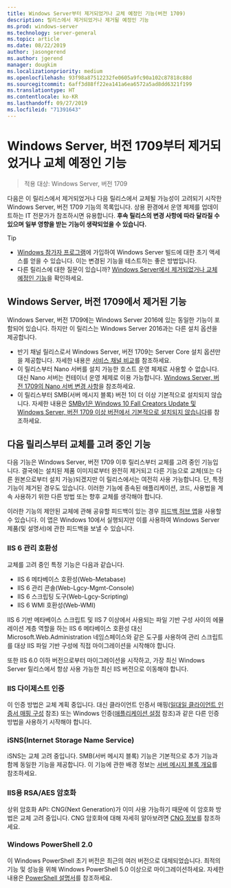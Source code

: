 ```yaml
---
title: Windows Server부터 제거되었거나 교체 예정인 기능(버전 1709)
description: 릴리스에서 제거되었거나 제거될 예정인 기능
ms.prod: windows-server
ms.technology: server-general
ms.topic: article
ms.date: 08/22/2019
author: jasongerend
ms.author: jgerend
manager: dougkim
ms.localizationpriority: medium
ms.openlocfilehash: 93f98a87512232fe0605a9fc90a102c87818c88d
ms.sourcegitcommit: 6aff3d88ff22ea141a6ea6572a5ad8dd6321f199
ms.translationtype: HT
ms.contentlocale: ko-KR
ms.lasthandoff: 09/27/2019
ms.locfileid: "71391643"
---
```

# <a name="features-removed-or-planned-for-replacement-starting-with-windows-server-version-1709"></a>Windows Server, 버전 1709부터 제거되었거나 교체 예정인 기능

>적용 대상: Windows Server, 버전 1709

다음은 이 릴리스에서 제거되었거나 다음 릴리스에서 교체될 가능성이 고려되기 시작한 Windows Server, 버전 1709 기능의 목록입니다. 상용 환경에서 운영 체제를 업데이트하는 IT 전문가가 참조하시면 유용합니다. **후속 릴리스의 변경 사항에 따라 달라질 수 있으며 일부 영향을 받는 기능이 생략되었을 수 있습니다.** 

> [!TIP]
> - [Windows 참가자 프로그램](https://insider.windows.com)에 가입하여 Windows Server 빌드에 대한 초기 액세스를 얻을 수 있습니다. 이는 변경된 기능을 테스트하는 좋은 방법입니다.
> - 다른 릴리스에 대한 질문이 있습니까? [Windows Server에서 제거되었거나 교체 예정인 기능](../get-started-19/removed-features.md)을 확인하세요.

## <a name="features-removed-from-windows-server-version-1709"></a>Windows Server, 버전 1709에서 제거된 기능

Windows Server, 버전 1709에는 Windows Server 2016에 있는 동일한 기능이 포함되어 있습니다. 하지만 이 릴리스는 Windows Server 2016과는 다른 설치 옵션을 제공합니다.

- 반기 채널 릴리스로서 Windows Server, 버전 1709는 Server Core 설치 옵션만을 제공합니다. 자세한 내용은 [서비스 채널 비교](../get-started-19/servicing-channels-19.md)를 참조하세요.
- 이 릴리스부터 Nano 서버를 설치 가능한 호스트 운영 체제로 사용할 수 없습니다. 대신 Nano 서버는 컨테이너 운영 체제로 이용 가능합니다. [Windows Server, 버전 1709의 Nano 서버 변경 사항](nano-in-semi-annual-channel.md)을 참조하세요.
- 이 릴리스부터 SMB(서버 메시지 블록) 버전 1이 더 이상 기본적으로 설치되지 않습니다. 자세한 내용은 [SMBv1은 Windows 10 Fall Creators Update 및 Windows Server, 버전 1709 이상 버전에서 기본적으로 설치되지 않습니다](https://support.microsoft.com/help/4034314/smbv1-is-not-installed-by-default-in-windows)를 참조하세요.


## <a name="features-being-considered-for-replacement-starting-with-subsequent-releases"></a>다음 릴리스부터 교체를 고려 중인 기능

다음 기능은 Windows Server, 버전 1709 이후 릴리스부터 교체를 고려 중인 기능입니다. 결국에는 설치된 제품 이미지로부터 완전히 제거되고 다른 기능으로 교체(또는 다른 원본으로부터 설치 가능)되겠지만 이 릴리스에서는 여전히 사용 가능합니다. 단, 특정 기능이 제거된 경우도 있습니다. 이러한 기능에 종속된 애플리케이션, 코드, 사용법을 계속 사용하기 위한 다른 방법 또는 향후 교체를 생각해야 합니다.

이러한 기능의 제안된 교체에 관해 공유할 피드백이 있는 경우 [피드백 허브 앱](https://support.microsoft.com/help/4021566/windows-10-send-feedback-to-microsoft-with-feedback-hub-app)을 사용할 수 있습니다. 이 앱은 Windows 10에서 실행되지만 이를 사용하여 Windows Server 제품(및 설명서)에 관한 피드백을 보낼 수 있습니다.

### <a name="iis-6-management-compatibility"></a>IIS 6 관리 호환성
교체를 고려 중인 특정 기능은 다음과 같습니다.

- IIS 6 메타베이스 호환성(Web-Metabase)
- IIS 6 관리 콘솔(Web-Lgcy-Mgmt-Console)
- IIS 6 스크립팅 도구(Web-Lgcy-Scripting)
- IIS 6 WMI 호환성(Web-WMI)

IIS 6 기반 메타베이스 스크립트 및 IIS 7 이상에서 사용되는 파일 기반 구성 사이의 에뮬레이션 계층 역할을 하는 IIS 6 메타베이스 호환성 대신 Microsoft.Web.Administration 네임스페이스와 같은 도구를 사용하여 관리 스크립트를 대상 IIS 파일 기반 구성에 직접 마이그레이션을 시작해야 합니다.

또한 IIS 6.0 이하 버전으로부터 마이그레이션을 시작하고, 가장 최신 Windows Server 릴리스에서 항상 사용 가능한 최신 IIS 버전으로 이동해야 합니다.


### <a name="iis-digest-authentication"></a>IIS 다이제스트 인증
이 인증 방법은 교체 계획 중입니다. 대신 클라이언트 인증서 매핑([일대일 클라이언트 인증서 매핑 구성](https://docs.microsoft.com/iis/manage/configuring-security/configuring-one-to-one-client-certificate-mappings) 참조) 또는 Windows 인증([애플리케이션 설정](https://docs.microsoft.com/iis-administration/configuration/appsettings.json) 참조)과 같은 다른 인증 방법을 사용하기 시작해야 합니다.

### <a name="internet-storage-name-service-isns"></a>iSNS(Internet Storage Name Service)
iSNS는 교체 고려 중입니다. SMB(서버 메시지 블록) 기능은 기본적으로 추가 기능과 함께 동일한 기능을 제공합니다. 이 기능에 관한 배경 정보는 [서버 메시지 블록 개요](https://technet.microsoft.com/library/hh831795(v=ws.11).aspx)를 참조하세요.

### <a name="rsaaes-encryption-for-iis"></a>IIS용 RSA/AES 암호화 
상위 암호화 API: CNG(Next Generation)가 이미 사용 가능하기 때문에 이 암호화 방법은 교체 고려 중입니다. CNG 암호화에 대해 자세히 알아보려면 [CNG 정보](https://msdn.microsoft.com/library/windows/desktop/aa375276(v=vs.85).aspx)를 참조하세요.

### <a name="windows-powershell-20"></a>Windows PowerShell 2.0
이 Windows PowerShell 초기 버전은 최근의 여러 버전으로 대체되었습니다. 최적의 기능 및 성능을 위해 Windows PowerShell 5.0 이상으로 마이그레이션하세요. 자세한 내용은 [PowerShell 설명서](https://docs.microsoft.com/powershell/index?view=powershell-5.1)를 참조하세요.

